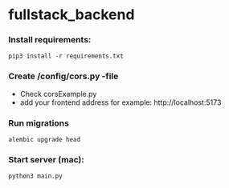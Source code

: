 # fullstack_backend

### Install requirements:
``` pip3 install -r requirements.txt ```

### Create /config/cors.py -file
- Check corsExample.py
- add your frontend address for example: http://localhost:5173

### Run migrations
```alembic upgrade head```

### Start server (mac):
``` python3 main.py ```